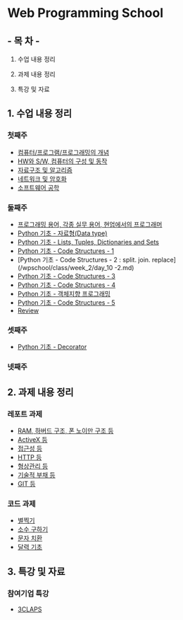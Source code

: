 # Web Programming School


## - 목 차 -

1. 수업 내용 정리

2. 과제 내용 정리

3. 특강 및 자료

## 1. 수업 내용 정리
### 첫째주
- [컴퓨터/프로그램/프로그래밍의 개념](/wpschool/class/week_1/day_1.md)
- [HW와 S/W, 컴퓨터의 구성 및 동작](/wpschool/class/week_1/day_2.md)
- [자료구조 및 알고리즘](/wpschool/class/week_1/day_3.md)
- [네트워크 및 암호화](/wpschool/class/week_1/day_4.md)
- [소프트웨어 공학](/wpschool/class/week_1/day_5.md)


### 둘째주
- [프로그래밍 용어, 각종 실무 용어, 현업에서의 프로그래머](/wpschool/class/week_2/day_6.md)
- [Python 기초 - 자료형(Data type)](/wpschool/class/week_2/day_8.md)
- [Python 기초 - Lists, Tuples, Dictionaries and Sets](/wpschool/class/week_2/day_9.md)
- [Python 기초 - Code Structures - 1](/wpschool/class/week_2/day_10_1.md)
- [Python 기초 - Code Structures - 2 : split. join. replace](/wpschool/class/week_2/day_10 -2.md)
- [Python 기초 - Code Structures - 3](/wpschool/class/week_2/day_10_3.md)
- [Python 기초 - Code Structures - 4](/wpschool/class/week_2/day_10_4.md)
- [Python 기초 - 객체지향 프로그래밍](/class/week_2/day_10_5.md)
- [Python 기초 - Code Structures - 5](/wpschool/class/week_2/day_10_6.md)
- [Review](/wpschool/class/week_2/review.md)


### 셋째주
- [Python 기초 - Decorator](/wpschool/class/week_3/decorator.md)

### 넷째주


## 2. 과제 내용 정리
### 레포트 과제
- [RAM, 하버드 구조, 폰 노이만 구조 등](/wpschool/homework/과제_1.pdf)
- [ActiveX 등](/wpschool/homework/과제_2.pdf)
- [접근성 등](/wpschool/homework/과제_3.pdf)
- [HTTP 등](/wpschool/homework/과제_4.pdf)
- [형상관리 등](/wpschool/homework/과제_5.pdf)
- [기술적 부채 등](/wpschool/homework/과제_6.pdf)
- [GIT 등](/wpschool/homework/과제_7.pdf)


### 코드 과제
- [별찍기](/wpschool/homework/과제_8.tex)
- [소수 구하기](/wpschool/homework/hw5061.md)
- [문자 치환](/wpschool/homework/hw5062.md)
- [달력 기초](/wpschool/homework/hw5063.md)

## 3. 특강 및 자료
### 참여기업 특강
- [3CLAPS](/wpschool/st/참여기업특강.md)


